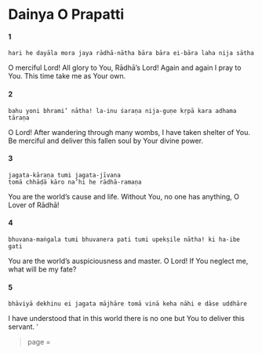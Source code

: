 # Dainya O Prapatti

#### 1

    hari he dayāla mora jaya rādhā-nātha bāra bāra ei-bāra laha nija sātha

O merciful Lord! All glory to You, Rādhā’s Lord! Again and again I pray to You. This time take me as Your own.

#### 2

    bahu yoni bhrami’ nātha! la-inu śaraṇa nija-guṇe kṛpā kara adhama tāraṇa

O Lord! After wandering through many wombs, I have taken shelter of You. Be merciful and deliver this fallen soul by Your divine power.

#### 3

    jagata-kāraṇa tumi jagata-jīvana
    tomā chhāḍā kāro na’hi he rādhā-ramaṇa

You are the world’s cause and life. Without You, no one has anything, O Lover of Rādhā!

#### 4

    bhuvana-maṅgala tumi bhuvanera pati tumi upekṣile nātha! ki ha-ibe gati

You are the world’s auspiciousness and master. O Lord! If You neglect me, what will be my fate?

#### 5

    bhāviyā dekhinu ei jagata mājhāre tomā vinā keha nāhi e dāse uddhāre

I have understood that in this world there is no one but You to deliver this servant.
ՙ


> page = 
